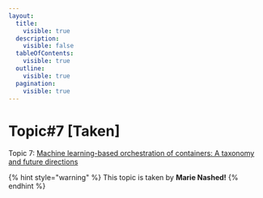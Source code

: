 ```yaml
---
layout:
  title:
    visible: true
  description:
    visible: false
  tableOfContents:
    visible: true
  outline:
    visible: true
  pagination:
    visible: true
---
```


# Topic#7 \[Taken]

Topic 7: [Machine learning-based orchestration of containers: A taxonomy and future directions](https://dl.acm.org/doi/abs/10.1145/3510415)

{% hint style="warning" %}
This topic is taken by **Marie Nashed!**
{% endhint %}
